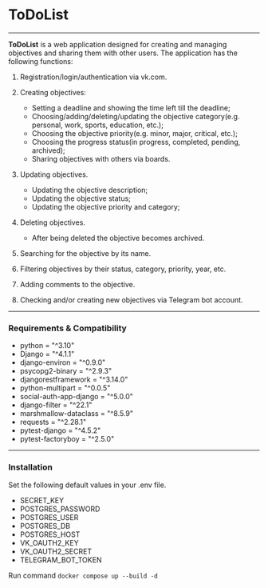 # ToDoList
___
**ToDoList** is a web application designed for creating and managing objectives and sharing them with other users.
The application has the following functions:
1. Registration/login/authentication via vk.com.

2. Creating objectives:
   * Setting a deadline and showing the time left till the deadline;
   * Choosing/adding/deleting/updating the objective category(e.g. personal, work, sports, education, etc.);
   * Choosing the objective priority(e.g. minor, major, critical, etc.);
   * Choosing the progress status(in progress, completed, pending, archived);
   * Sharing objectives with others via boards.

3. Updating objectives.
   * Updating the objective description;
   * Updating the objective status;
   * Updating the objective priority and category;

4. Deleting objectives.
   * After being deleted the objective becomes archived.

5. Searching for the objective by its name.
6. Filtering objectives by their status, category, priority, year, etc.
7. Adding comments to the objective.
8. Checking and/or creating new objectives via Telegram bot account.

___
### Requirements & Compatibility

* python = "^3.10"
* Django = "^4.1.1"
* django-environ = "^0.9.0"
* psycopg2-binary = "^2.9.3"
* djangorestframework = "^3.14.0"
* python-multipart = "^0.0.5"
* social-auth-app-django = "^5.0.0"
* django-filter = "^22.1"
* marshmallow-dataclass = "^8.5.9"
* requests = "^2.28.1"
* pytest-django = "^4.5.2"
* pytest-factoryboy = "^2.5.0"

---
### Installation
Set the following default values in your .env file.
* SECRET_KEY
* POSTGRES_PASSWORD
* POSTGRES_USER
* POSTGRES_DB
* POSTGRES_HOST
* VK_OAUTH2_KEY
* VK_OAUTH2_SECRET 
* TELEGRAM_BOT_TOKEN

Run command `docker compose up --build -d`


